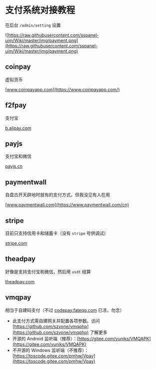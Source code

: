 # 支付系统对接教程

在后台 `/admin/setting` 设置

![https://raw.githubusercontent.com/sspanel-uim/Wiki/master/img/payment.png](https://raw.githubusercontent.com/sspanel-uim/Wiki/master/img/payment.png)

## coinpay
虚拟货币

[www.coinpayapp.com](https://www.coinpayapp.com/)

## f2fpay
支付宝

[b.alipay.com](https://b.alipay.com/signing/productDetailV2.htm?productId=I1011000290000001003)

## payjs
支付宝和微信

[payjs.cn](https://payjs.cn/)

## paymentwall
自盘古开天辟地时就有的支付方式，但我没见有人在用

[www.paymentwall.com](https://www.paymentwall.com/cn)

## stripe
目前只支持信用卡和储蓄卡（没有 `stripe` 号供调试）

[stripe.com](https://stripe.com/zh-cn-hk)

## theadpay
好像是支持支付宝和微信，然后用 `usdt` 结算

[theadpay.com](https://theadpay.com)

## vmqpay
相当于自建码支付（不过 [codepay.fateqq.com](https://codepay.fateqq.com) 已凉，勿念）

- 此支付方式需自建网关并配置各项参数。访问 [https://github.com/szvone/vmqphp](https://github.com/szvone/vmqphp) 了解更多
- 开源的 Android 监听端（推荐）：[https://gitee.com/yuniks/VMQAPK](https://gitee.com/yuniks/VMQAPK)
- 不开源的 Windows 监听端（不推荐）：[https://toscode.gitee.com/pmhw/Vpay](https://toscode.gitee.com/pmhw/Vpay)
